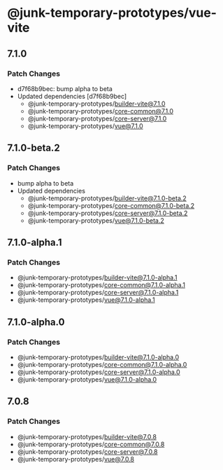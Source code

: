 # @junk-temporary-prototypes/vue-vite

## 7.1.0

### Patch Changes

- d7f68b9bec: bump alpha to beta
- Updated dependencies [d7f68b9bec]
  - @junk-temporary-prototypes/builder-vite@7.1.0
  - @junk-temporary-prototypes/core-common@7.1.0
  - @junk-temporary-prototypes/core-server@7.1.0
  - @junk-temporary-prototypes/vue@7.1.0

## 7.1.0-beta.2

### Patch Changes

- bump alpha to beta
- Updated dependencies
  - @junk-temporary-prototypes/builder-vite@7.1.0-beta.2
  - @junk-temporary-prototypes/core-common@7.1.0-beta.2
  - @junk-temporary-prototypes/core-server@7.1.0-beta.2
  - @junk-temporary-prototypes/vue@7.1.0-beta.2

## 7.1.0-alpha.1

### Patch Changes

- @junk-temporary-prototypes/builder-vite@7.1.0-alpha.1
- @junk-temporary-prototypes/core-common@7.1.0-alpha.1
- @junk-temporary-prototypes/core-server@7.1.0-alpha.1
- @junk-temporary-prototypes/vue@7.1.0-alpha.1

## 7.1.0-alpha.0

### Patch Changes

- @junk-temporary-prototypes/builder-vite@7.1.0-alpha.0
- @junk-temporary-prototypes/core-common@7.1.0-alpha.0
- @junk-temporary-prototypes/core-server@7.1.0-alpha.0
- @junk-temporary-prototypes/vue@7.1.0-alpha.0

## 7.0.8

### Patch Changes

- @junk-temporary-prototypes/builder-vite@7.0.8
- @junk-temporary-prototypes/core-common@7.0.8
- @junk-temporary-prototypes/core-server@7.0.8
- @junk-temporary-prototypes/vue@7.0.8
